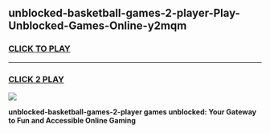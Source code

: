 
## unblocked-basketball-games-2-player-Play-Unblocked-Games-Online-y2mqm
<h3>
<a href="https://premium76.site?title=unblocked-basketball-games-2-player&ref=25A">CLICK TO PLAY</a></h3>
<hr>

<h3>
<a href="https://premium76.site?title=unblocked-basketball-games-2-player&ref=25A">CLICK 2 PLAY</a>
  
</h3>

<a href="https://premium76.site?title=unblocked-basketball-games-2-player&ref=25A"><img src="https://clearcache.store/games.png"></a>


**unblocked-basketball-games-2-player games unblocked: Your Gateway to Fun and Accessible Online Gaming**
